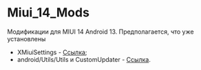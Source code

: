 # Miui_14_Mods
Модификации для MIUI 14 Android 13. Предполагается, что уже установлены
- XMiuiSettings - [Ссылка](https://4pda.to/forum/index.php?showtopic=760281&view=findpost&p=96948587);
- android/Utils/Utils и CustomUpdater - [Ссылка](https://4pda.to/forum/index.php?showtopic=760281&view=findpost&p=91738162).
